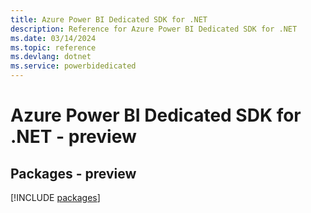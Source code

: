 ```yaml
---
title: Azure Power BI Dedicated SDK for .NET
description: Reference for Azure Power BI Dedicated SDK for .NET
ms.date: 03/14/2024
ms.topic: reference
ms.devlang: dotnet
ms.service: powerbidedicated
---
```

# Azure Power BI Dedicated SDK for .NET - preview
## Packages - preview
[!INCLUDE [packages](power-bi-dedicated-index.md)]